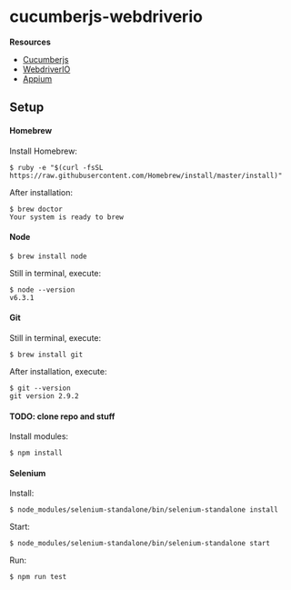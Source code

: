 # cucumberjs-webdriverio

**Resources**
- [Cucumberjs](https://github.com/cucumber/cucumber-js)
- [WebdriverIO](http://webdriver.io/)
- [Appium](http://appium.io/)


## Setup
#### Homebrew

Install Homebrew:

````
$ ruby -e "$(curl -fsSL https://raw.githubusercontent.com/Homebrew/install/master/install)"
````

After installation:
```
$ brew doctor
Your system is ready to brew
```

#### Node
```
$ brew install node
```

Still in terminal, execute:
```
$ node --version
v6.3.1
```

#### Git

Still in terminal, execute:
```
$ brew install git
```

After installation, execute:
```
$ git --version
git version 2.9.2
```



#### TODO: clone repo and stuff

Install modules:
````
$ npm install
````


#### Selenium
Install:
````
$ node_modules/selenium-standalone/bin/selenium-standalone install
````

Start:
````
$ node_modules/selenium-standalone/bin/selenium-standalone start
````

Run:
````
$ npm run test
````